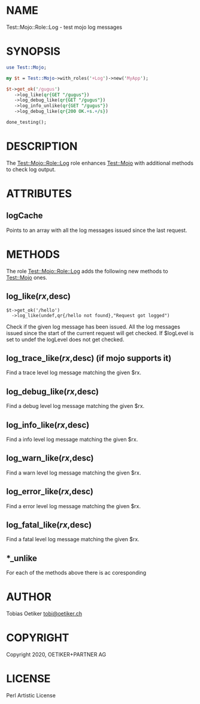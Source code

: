 # NAME

Test::Mojo::Role::Log - test mojo log messages

# SYNOPSIS

```perl
use Test::Mojo;

my $t = Test::Mojo->with_roles('+Log')->new('MyApp');

$t->get_ok('/gugus')
   ->log_like(qr{GET "/gugus"})
   ->log_debug_like(qr{GET "/gugus"})
   ->log_info_unlike(qr{GET "/gugus"})
   ->log_debug_like(qr{200 OK.+s.+/s})

done_testing();
```

# DESCRIPTION

The [Test::Mojo::Role::Log](https://metacpan.org/pod/Test%3A%3AMojo%3A%3ARole%3A%3ALog) role enhances [Test::Mojo](https://metacpan.org/pod/Test%3A%3AMojo) with additional methods to check log output.

# ATTRIBUTES

## logCache

Points to an array with all the log messages issued since the last request.

# METHODS

The role [Test::Mojo::Role::Log](https://metacpan.org/pod/Test%3A%3AMojo%3A%3ARole%3A%3ALog) adds the following new methods to [Test::Mojo](https://metacpan.org/pod/Test%3A%3AMojo) ones.

## log\_like($rx,$desc)

```
$t->get_ok('/hello')
  ->log_like(undef,qr{/hello not found},"Request got logged")
```

Check if the given log message has been issued. All the log messages issued since the start of the current request will get checked.
If $logLevel is set to undef the logLevel does not get checked.

## log\_trace\_like($rx,$desc)  (if mojo supports it)

Find a trace level log message matching the given $rx.

## log\_debug\_like($rx,$desc)

Find a debug level log message matching the given $rx.

## log\_info\_like($rx,$desc)

Find a info level log message matching the given $rx.

## log\_warn\_like($rx,$desc)

Find a warn level log message matching the given $rx.

## log\_error\_like($rx,$desc)

Find a error level log message matching the given $rx.

## log\_fatal\_like($rx,$desc)

Find a fatal level log message matching the given $rx.

## \*\_unlike

For each of the methods above there is ac coresponding

# AUTHOR

Tobias Oetiker <tobi@oetiker.ch>

# COPYRIGHT

Copyright 2020, OETIKER+PARTNER AG

# LICENSE

Perl Artistic License
